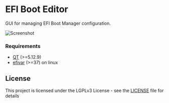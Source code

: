 # EFI Boot Editor
GUI for managing EFI Boot Manager configuration.

![Screenshot](doc/screenshot.png)

### Requirements
* [QT](//www.qt.io/) (>=5.12.9)
* [efivar](//github.com/rhboot/efivar) (>=37) on linux

## License
This project is licensed under the LGPLv3 License - see the [LICENSE](LICENSE) file for details
